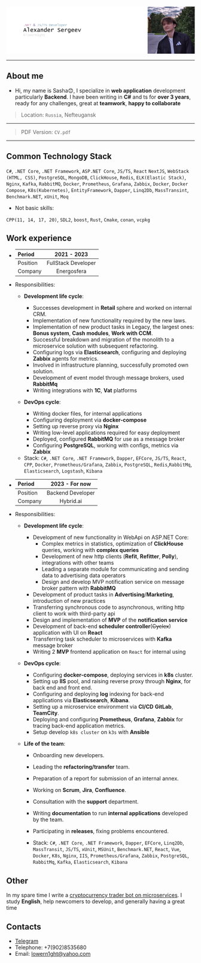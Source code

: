 ![header](.resources/_head.png)

---

## About me

 - Hi, my name is Sasha😊, I specialize in **web application** development particularly **Backend**.
I have been writing in **C#** and ts for **over 3 years**,
ready for any challenges, great at **teamwork**, **happy to collaborate**

> Location: `Russia`, Nefteugansk

---

> PDF Version: `CV.pdf`

---

## Common Technology Stack

`C#`, `.NET Core`, `.NET Framework`, `ASP.NET Core`, `JS/TS`, `React` `NextJS`, `WebStack (HTML, CSS)`,
`PostgreSQL`, `MongoDB`, `ClickHouse`, `Redis`, `ELK(Elastic Stack)`, `Nginx`, `Kafka`, `RabbitMQ`,  `Docker`, `Prometheus`, `Grafana`, 
`Zabbix`, `Docker`, `Docker Compose`, `K8s(Kubernetes)`, `EntityFramework`, `Dapper`, `Linq2Db`, `MassTransint`, `Benchmark.NET`, 
`xUnit`, `Moq`

- Not basic skills:

`CPP(11, 14, 17, 20)`, `SDL2`, `boost`, `Rust`, `Cmake`, `conan`, `vcpkg`

## Work experience

*  | Period   |     2021 - 2023     |
   |----------|:-------------------:|
   | Position | FullStack Developer |
   | Company  |     Energosfera     |

- Responsibilities:

  - **Development life cycle**: 
    * Successes development in **Retail** sphere and worked on internal CRM.
    * Implementation of new functionality required by the new laws.
    * Implementation of new product tasks in Legacy, the largest ones: **Bonus system**, **Cash modules**, **Work with CCM**.
    * Successful breakdown and migration of the monolith to a microservice solution with subsequent refactoring.
    * Configuring logs via **Elasticsearch**, configuring and deploying **Zabbix** agents for metrics.
    * Involved in infrastructure planning, successfully promoted own solution.
    * Development of event model through message brokers, used **RabbitMq**
    * Writing integrations with **1C**, **Vat** platforms
     
  - **DevOps cycle**:
    * Writing docker files, for internal applications
    * Configuring deployment via **docker-compose**
    * Setting up reverse proxy via **Nginx**
    * Writing low-level applications required for easy deployment
    * Deployed, configured **RabbitMQ** for use as a message broker
    * Configuring **PostgreSQL**, working with configs, metrics via **Zabbix**

  * Stack:
    `C#`, `.NET Core`, `.NET Framework`, `Dapper`, `EFCore`, `JS/TS`, `React`, `CPP`, `Docker`, `Prometheus/Grafana`, `Zabbix`, 
    `PostgreSQL`, `Redis`,`RabbitMq`, `Elasticsearch`, `Logstash`, `Kibana`

*  | Period   |  2023 - For now   |
   |----------|:-----------------:|
   | Position | Backend Developer |
   | Company  |     Hybrid.ai     |

- Responsibilities:
    - **Development life cycle**:
      * Development of new functionality in WebApi on ASP.NET Core:
        - Complex metrics in statistics, optimization of **ClickHouse** queries, working with **complex queries**
        - Development of new http clients (**Refit**, **Refitter**, **Polly**), integrations with other teams
        - Leading a separate module for communicating and sending data to advertising data operators
        - Design and develop MVP notification service on message broker pattern with **RabbitMQ**
      * Development of product tasks in **Advertising**/**Marketing**, introduction of new practices
      * Transferring synchronous code to asynchronous, writing http client to work with third-party api
      * Design and implementation of **MVP** of the **notification service**
      * Development of back-end **scheduler controller**(~~Cyclex~~) application with UI on **React**
      * Transferring task scheduler to microservices with **Kafka** message broker
      * Writing 2 **MVP** frontend application on `React` for internal using

    - **DevOps cycle**:
      * Configuring **docker-compose**, deploying services in **k8s** cluster.
      * Setting up **IIS** pool, and raising reverse proxy through **Nginx**, for back end and front end.
      * Configuring and deploying **log** indexing for back-end applications via **Elasticsearch**, **Kibana**.
      * Setting up a microservice environment via **CI/CD** **GitLab**, **TeamCity**.
      * Deploying and configuring **Prometheus**, **Grafana**, **Zabbix** for tracing back-end application metrics.
      * Setup develop `k8s cluster` on `k3s` with **Ansible**

    - **Life of the team**:
      * Onboarding new developers.
      * Leading the **refactoring/transfer** team.
      * Preparation of a report for submission of an internal annex.
      * Working on **Scrum**, **Jira**, **Confluence**.
      * Consultation with the **support** department.
      * Writing **documentation** to run **internal applications** developed by the team.
      * Participating in **releases**, fixing problems encountered.

      * Stack:
      `C#`, `.NET Core`, `.NET Framework`, `Dapper`, `EFCore`, `Linq2Db`, `MassTransit`, `JS/TS`, 
      `xUnit`, `MSUnit`, `Benchmark.NET`, `React`, `Vue`, `Docker`, `K8s`, `Nginx`, `IIS`, 
      `Prometheus/Grafana`, `Zabbix`, `PostgreSQL`, `RabbitMq`, `Kafka`, `Elasticsearch`, `Kibana`

## Other

In my spare time I write a [cryptocurrency trader bot on microservices](https://github.com/lowern1ght/OpenTrader). 
I study **English**, help newcomers to develop, and generally having a great time

## Contacts

* [Telegram](https://t.me/lowern1ght) 
* Telephone: +7(902)8535680
* Email: [lowern1ght@yahoo.com](mailto:lowern1ght@yahoo.com)